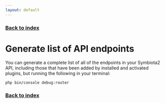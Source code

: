 ```yaml
---
layout: default
---
```


### [Back to index](./index.html)

# Generate list of API endpoints

You can generate a complete list of all of the endpoints in your Symbiota2 API, including those that have been added by
installed and activated plugins, but running the following in your terminal:
    
    php bin/console debug:router

### [Back to index](./index.html)
